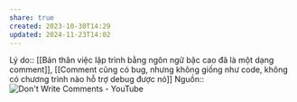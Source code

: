 ```yaml
---
share: true
created: 2023-10-30T14:29
updated: 2024-11-23T14:02
---
```

Lý do:: [[Bản thân việc lập trình bằng ngôn ngữ bậc cao đã là một dạng comment]], [[Comment cũng có bug, nhưng không giống như code, không có chương trình nào hỗ trợ debug được nó]]
Nguồn:: ![Don't Write Comments - YouTube](https://youtu.be/Bf7vDBBOBUA?si=VW8eRGGkheksWlgW)